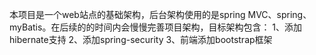 本项目是一个web站点的基础架构，后台架构使用的是spring MVC、spring、myBatis。在后续的的时间内会慢慢完善项目架构，目标架构包含：
1、添加hibernate支持
2、添加spring-security
3、前端添加bootstrap框架
